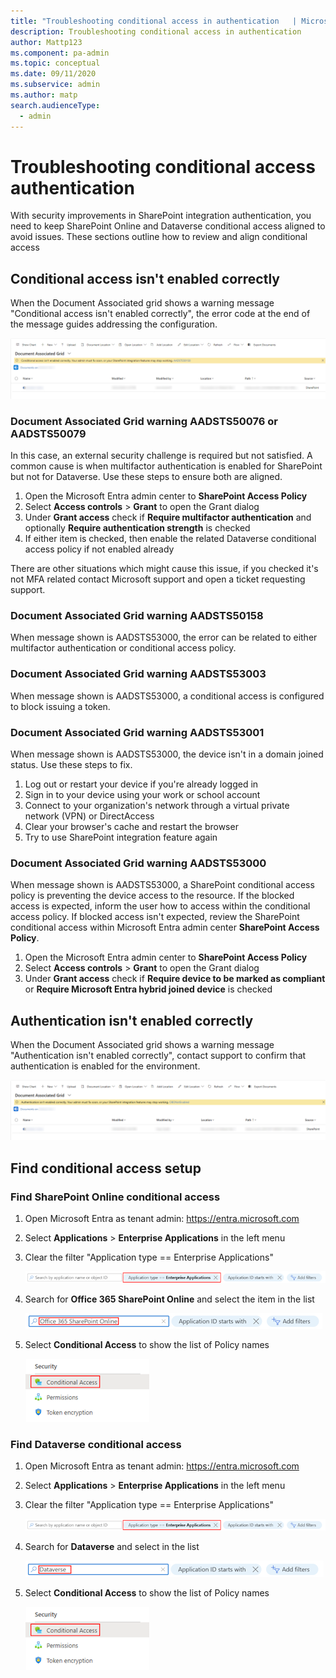 ```yaml
---
title: "Troubleshooting conditional access in authentication   | MicrosoftDocs"
description: Troubleshooting conditional access in authentication
author: Mattp123
ms.component: pa-admin
ms.topic: conceptual
ms.date: 09/11/2020
ms.subservice: admin
ms.author: matp
search.audienceType: 
  - admin
---
```

# Troubleshooting conditional access authentication

With security improvements in SharePoint integration authentication, you need to keep SharePoint Online and Dataverse conditional access aligned to avoid issues. These sections outline how to review and align conditional access

## Conditional access isn't enabled correctly

When the Document Associated grid shows a warning message "Conditional access isn't enabled correctly", the error code at the end of the message guides addressing the configuration.

![Document associated grid cconditional access isn't enabled correctly](./media/troubleshooting-conditional-access-in-authentication/document-associated-grid-conditional-access-incorrect.png "Document associated grid cconditional access isn't enabled correctly")  

### Document Associated Grid warning AADSTS50076 or AADSTS50079 

In this case, an external security challenge is required but not satisfied. A common cause is when multifactor authentication is enabled for SharePoint but not for Dataverse. Use these steps to ensure both are aligned.

1. Open the Microsoft Entra admin center to **SharePoint Access Policy**
1. Select **Access controls** > **Grant** to open the Grant dialog
1. Under **Grant access** check if **Require multifactor authentication** and optionally **Require authentication strength** is checked
1. If either item is checked, then enable the related Dataverse conditional access policy if not enabled already

There are other situations which might cause this issue, if you checked it's not MFA related contact Microsoft support and open a ticket requesting support.

### Document Associated Grid warning AADSTS50158 

When message shown is AADSTS53000, the error can be related to either multifactor authentication or conditional access policy.

### Document Associated Grid warning AADSTS53003 

When message shown is AADSTS53000, a conditional access is configured to block issuing a token.

### Document Associated Grid warning AADSTS53001

When message shown is AADSTS53000, the device isn't in a domain joined status. Use these steps to fix.

1. Log out or restart your device if you're already logged in 
1. Sign in to your device using your work or school account 
1. Connect to your organization's network through a virtual private network (VPN) or DirectAccess 
1. Clear your browser's cache and restart the browser 
1. Try to use SharePoint integration feature again

### Document Associated Grid warning AADSTS53000

When message shown is AADSTS53000, a SharePoint conditional access policy is preventing the device access to the resource. If the blocked access is expected, inform the user how to access within the conditional access policy. If blocked access isn't expected, review the SharePoint conditional access within Microsoft Entra admin center **SharePoint Access Policy**.

1. Open the Microsoft Entra admin center to **SharePoint Access Policy**
1. Select **Access controls** > **Grant** to open the Grant dialog
1. Under **Grant access** check if **Require device to be marked as compliant** or **Require Microsoft Entra hybrid joined device** is checked

## Authentication isn't enabled correctly

When the Document Associated grid shows a warning message "Authentication isn't enabled correctly", contact support to confirm that authentication is enabled for the environment.

![Document associated grid authentication isn't enabled correctly](./media/troubleshooting-conditional-access-in-authentication/document-associated-grid-authentication-incorrect.png "Document associated grid authentication isn't enabled correctly")  

## Find conditional access setup

### Find SharePoint Online conditional access

1. Open Microsoft Entra as tenant admin: https://entra.microsoft.com
1. Select **Applications** > **Enterprise Applications** in the left menu
1. Clear the filter "Application type == Enterprise Applications"

   ![Clear application type filter](./media/troubleshooting-conditional-access-in-authentication/entra-conditional-access-clear-application-type.png "Clear application type filter")  

1. Search for **Office 365 SharePoint Online** and select the item in the list

   ![Search for Office 365 SharePoint Online](./media/troubleshooting-conditional-access-in-authentication/entra-conditional-access-search-sharepoint-online.png "Search for Office 365 SharePoint Online")  

1. Select **Conditional Access** to show the list of Policy names

   ![Select Security Conditional Access](./media/troubleshooting-conditional-access-in-authentication/entra-conditional-access-security-conditional-access-policies.png "Select Security Conditional Access")  

### Find Dataverse conditional access

1. Open Microsoft Entra as tenant admin: https://entra.microsoft.com
1. Select **Applications** > **Enterprise Applications** in the left menu
1. Clear the filter "Application type == Enterprise Applications"
   
   ![Clear application type filter](./media/troubleshooting-conditional-access-in-authentication/entra-conditional-access-clear-application-type.png "Clear application type filter")  

1. Search for **Dataverse** and select in the list

   ![Search for Dataverse](./media/troubleshooting-conditional-access-in-authentication/entra-conditional-access-search-dataverse.png "Search for Dataverse")  
  
1. Select **Conditional Access** to show the list of Policy names

   ![Select Security Conditional Access](./media/troubleshooting-conditional-access-in-authentication/entra-conditional-access-security-conditional-access-policies.png "Select Security Conditional Access" )  
